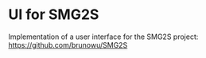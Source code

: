 # UI for SMG2S

Implementation of a user interface for the SMG2S project: https://github.com/brunowu/SMG2S
